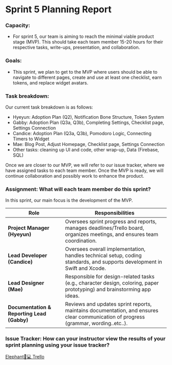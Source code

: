 # Sprint 5 Planning Report

### Capacity:
- For sprint 5, our team is aiming to reach the minimal viable product stage (MVP). This should take each team member 15-20 hours for their respective tasks, write-ups, presentation, and collaboration.
### Goals:
- This sprint, we plan to get to the MVP where users should be able to navigate to different pages, create and use at least one checklist, earn tokens, and replace widget avatars.
### Task breakdown:
Our current task breakdown is as follows:
- Hyeyun: Adoption Plan (Q2), Notification Bone Structure, Token System
- Gabby: Adoption Plan (Q3a, Q3b), Completing Settings, Checklist page, Settings Connection
- Candice: Adoption Plan (Q3a, Q3b), Pomodoro Logic, Connecting Timers to Widget
- Mae: Blog Post, Adjust Homepage, Checklist page, Settings Connection
- Other tasks: cleaning up UI and code, other wrap-up, Data (Firebase, SQL)

Once we are closer to our MVP, we will refer to our issue tracker, where we have assigned tasks to each team member. Once the MVP is ready, we will continue collaboration and possibly work to enhance the product. 

### Assignment: What will each team member do this sprint?
In this sprint, our main focus is the development of the MVP.

| Role                         | Responsibilities |
|------------------------------|-----------------|
| **Project Manager (Hyeyun)**    | Oversees sprint progress and reports, manages deadlines/Trello board, organizes meetings, and ensures team coordination. |
| **Lead Developer (Candice)** | Oversees overall implementation, handles technical setup, coding standards, and supports development in Swift and Xcode. |
| **Lead Designer (Mae)** | Responsible for design-related tasks (e.g., character design, coloring, paper prototyping) and brainstorming app ideas. |
| **Documentation & Reporting Lead (Gabby)** | Reviews and updates sprint reports, maintains documentation, and ensures clear communication of progress (grammar, wording..etc..).  |

### Issue Tracker: How can your instructor view the results of your sprint planning using your issue tracker?
[Elephant🐘💻 Trello](https://trello.com/b/4KAD6ca1/elephant-dev-board-%F0%9F%90%98%F0%9F%92%BB)
